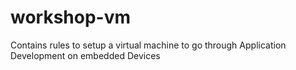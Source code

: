 # workshop-vm
Contains rules to setup a virtual machine to go through Application Development on embedded Devices
